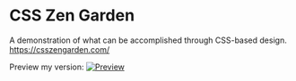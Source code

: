 # CSS Zen Garden
 A demonstration of what can be accomplished through CSS-based design. https://csszengarden.com/

 
Preview my version:
[![Preview](https://dabuttonfactory.com/button.png?t=Preview&f=Open+Sans-Bold&ts=16&tc=fff&hp=20&vp=8&c=6&bgt=unicolored&bgc=ff0061)](http://csszengarden.ruden.fun/)

